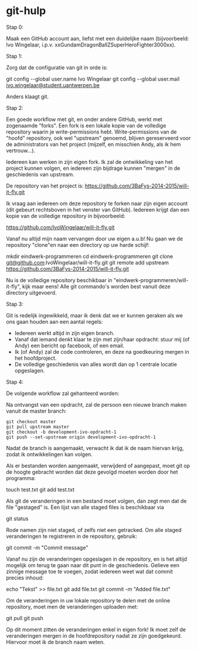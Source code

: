 # git-hulp

Stap 0:

Maak een GitHub account aan, liefst met een duidelijke naam (bijvoorbeeld: Ivo Wingelaar, i.p.v. xxGundamDragonBallZSuperHeroFighter3000xx).

Stap 1:

Zorg dat de configuratie van git in orde is:

git config --global user.name Ivo Wingelaar
git config --global user.mail ivo.wingelaar@student.uantwerpen.be

Anders klaagt git.

Stap 2:

Een goede workflow met git, en onder andere GitHub, werkt met zogenaamde "forks". Een fork is een lokale kopie van de volledige repository waarin je write-permissions hebt. Write-permissions van de "hoofd" repository, ook wel "upstream" genoemd, blijven gereserveerd voor de administrators van het project (mijzelf, en misschien Andy, als ik hem vertrouw...).

Iedereen kan werken in zijn eigen fork. Ik zal de ontwikkeling van het project kunnen volgen, en iedereen zijn bijdrage kunnen "mergen" in de geschiedenis van upstream.

De repository van het project is: https://github.com/3BaFys-2014-2015/will-it-fly.git

Ik vraag aan iedereen om deze repository te forken naar zijn eigen account (dit gebeurt rechtsboven in het venster van GitHub). Iedereen krijgt dan een kopie van de volledige repository in bijvoorbeeld:

https://github.com/IvoWingelaar/will-it-fly.git

Vanaf nu altijd mijn naam vervangen door uw eigen a.u.b! Nu gaan we de repository "clone"en naar een directory op uw harde schijf:

mkdir eindwerk-programmeren
cd eindwerk-programmeren
git clone git@github.com:IvoWingelaar/will-it-fly.git
git remote add upstream https://github.com/3BaFys-2014-2015/will-it-fly.git

Nu is de volledige repository beschikbaar in "eindwerk-programmeren/will-it-fly", kijk maar eens! Alle git commando's worden best vanuit deze directory uitgevoerd.

Stap 3:

Git is redelijk ingewikkeld, maar ik denk dat we er kunnen geraken als we ons gaan houden aan een aantal regels:

+ Iedereen werkt altijd in zijn eigen branch.
+ Vanaf dat iemand denkt klaar te zijn met zijn/haar opdracht: stuur mij (of Andy) een bericht op facebook, of een email.
+ Ik (of Andy) zal de code controleren, en deze na goedkeuring mergen in het hoofdproject.
+ De volledige geschiedenis van alles wordt dan op 1 centrale locatie opgeslagen.

Stap 4:

De volgende workflow zal gehanteerd worden:

Na ontvangst van een opdracht, zal de persoon een nieuwe branch maken vanuit de master branch:
```
git checkout master
git pull upstream master
git checkout -b development-ivo-opdracht-1
git push --set-upstream origin development-ivo-opdracht-1
```
Nadat de branch is aangemaakt, verwacht ik dat ik de naam hiervan krijg, zodat ik ontwikkelingen kan volgen.

Als er bestanden worden aangemaakt, verwijderd of aangepast, moet git op de hoogte gebracht worden dat deze gevolgd moeten worden door het programma:

touch test.txt
git add test.txt

Als git de veranderingen in een bestand moet volgen, dan zegt men dat de file "gestaged" is. Een lijst van alle staged files is beschikbaar via

git status

Rode namen zijn niet staged, of zelfs niet een getracked. Om alle staged veranderingen te registreren in de repository, gebruik:

git commit -m "Commit message"

Vanaf nu zijn de veranderingen opgeslagen in de repository, en is het altijd mogelijk om terug te gaan naar dit punt in de geschiedenis. Gelieve een zinnige message toe te voegen, zodat iedereen weet wat dat commit precies inhoud:

echo "Tekst" >> file.txt
git add file.txt
git commit -m "Added file.txt"

Om de veranderingen in uw lokale repository te delen met de online repository, moet men de veranderingen uploaden met:

git pull
git push

Op dit moment zitten de veranderingen enkel in eigen fork! Ik moet zelf de veranderingen mergen in de hoofdrepository nadat ze zijn goedgekeurd. Hiervoor moet ik de branch naam weten.